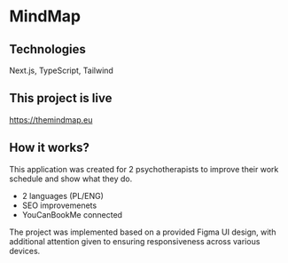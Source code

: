 # MindMap

## Technologies

Next.js, TypeScript, Tailwind

## This project is live

https://themindmap.eu

## How it works?

This application was created for 2 psychotherapists to improve their work schedule and show what they do.

  - 2 languages (PL/ENG)
  - SEO improvemenets
  - YouCanBookMe connected

The project was implemented based on a provided Figma UI design, with additional attention given to ensuring responsiveness across various devices.




